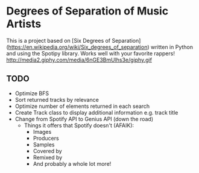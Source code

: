 # Degrees of Separation of Music Artists

This is a project based on [Six Degrees of Separation] (https://en.wikipedia.org/wiki/Six_degrees_of_separation) written
in Python and using the Spotipy library. Works well with your favorite rappers!
http://media2.giphy.com/media/6nGE3BmUlhs3e/giphy.gif

## TODO
- Optimize BFS
- Sort returned tracks by relevance
- Optimize number of elements returned in each search
- Create Track class to display additional information e.g. track title
- Change from Spotify API to Genius API (down the road)
    - Things it offers that Spotify doesn't (AFAIK):
        - Images
        - Producers
        - Samples
        - Covered by
        - Remixed by
        - And probably a whole lot more!